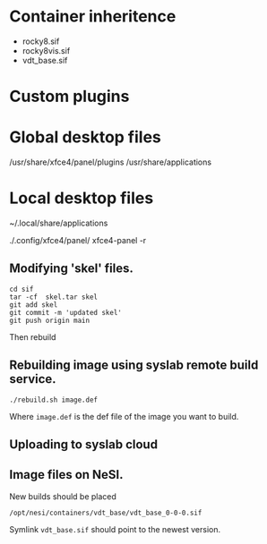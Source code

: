 # Container inheritence

- rocky8.sif
- rocky8vis.sif
- vdt_base.sif



# Custom plugins
# Global desktop files
/usr/share/xfce4/panel/plugins
/usr/share/applications

# Local desktop files
~/.local/share/applications


./.config/xfce4/panel/
xfce4-panel -r



## Modifying 'skel' files.
```
cd sif
tar -cf  skel.tar skel
git add skel
git commit -m 'updated skel'
git push origin main
```

Then rebuild

## Rebuilding image using syslab remote build service.
```
./rebuild.sh image.def
```

Where `image.def` is the def file of the image you want to build.

## Uploading to syslab cloud

## Image files on NeSI.

New builds should be placed 

```
/opt/nesi/containers/vdt_base/vdt_base_0-0-0.sif
```

Symlink `vdt_base.sif` should point to the newest version.